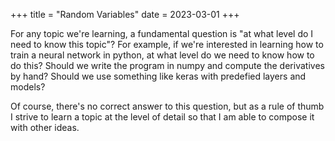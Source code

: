 +++
title = "Random Variables"
date = 2023-03-01
+++

For any topic we're learning, a fundamental question is "at what level do I need to know this topic"? For example, if we're interested in learning how to train a neural network in python, at what level do we need to know how to do this? Should we write the program in numpy and compute the derivatives by hand? Should we use something like keras with predefied layers and models? 

Of course, there's no correct answer to this question, but as a rule of thumb I strive to learn a topic at the level of detail so that I am able to compose it with other ideas. 


